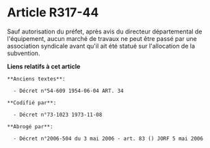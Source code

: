 # Article R317-44

Sauf autorisation du préfet, après avis du directeur départemental de l'équipement, aucun marché de travaux ne peut être
passé par une association syndicale avant qu'il ait été statué sur l'allocation de la subvention.

**Liens relatifs à cet article**

	**Anciens textes**:

	  - Décret n°54-609 1954-06-04 ART. 34

	**Codifié par**:

	  - Décret n°73-1023 1973-11-08

	**Abrogé par**:

	  - Décret n°2006-504 du 3 mai 2006 - art. 83 () JORF 5 mai 2006
